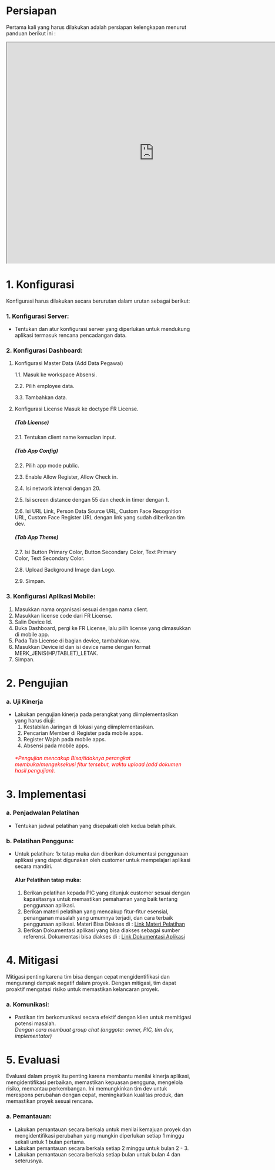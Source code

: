 ## <h1>Persiapan</h1>
Pertama kali yang harus dilakukan adalah persiapan kelengkapan menurut panduan berikut ini :
<iframe src="https://docs.google.com/document/d/e/2PACX-1vSew1O8gd74Ah9zJ1dneJvyIJffqqSl8PDewjpNXcqCt_losTWOtJ-7wf8cXf3Ifw/pub?embedded=true" width="800" height="600"></iframe>

## <h1>1.  Konfigurasi </h1>
Konfigurasi harus dilakukan secara berurutan dalam urutan sebagai berikut:

### 1. Konfigurasi Server:
- Tentukan dan atur konfigurasi server yang diperlukan untuk mendukung aplikasi termasuk rencana pencadangan data.

### 2. Konfigurasi Dashboard:
1. Konfigurasi Master Data (Add Data Pegawai)
   <p>1.1. Masuk ke workspace Absensi.</p>
   <p>2.2. Pilih employee data.</p>
   <p>3.3. Tambahkan data.</p>

2. Konfigurasi License
    Masuk ke doctype FR License.
	<h5>(Tab License)</h5>
   <p>2.1. Tentukan client name kemudian input.</p>
	<h5>(Tab App Config)</h5>
   <p>2.2. Pilih app mode public.</p>
   <p>2.3. Enable Allow Register, Allow Check in.</p>
   <p>2.4. Isi network interval dengan 20.</p>
   <p>2.5. Isi screen distance dengan 55 dan check in timer dengan 1.</p>
   <p>2.6. Isi URL Link, Person Data Source URL, Custom Face Recognition URL, Custom Face Register URL dengan link yang sudah diberikan tim dev.</p>
    <h5>(Tab App Theme)</h5>
   <p>2.7. Isi Button Primary Color, Button Secondary Color, Text Primary Color, Text Secondary Color.</p>
   <p>2.8. Upload Background Image dan Logo.</p>
   <p>2.9. Simpan.</p>

### 3. Konfigurasi Aplikasi Mobile:
   1. Masukkan nama organisasi sesuai dengan nama client.
   2. Masukkan license code dari FR License.
   3. Salin Device Id.
   4. Buka Dashboard, pergi ke FR License, lalu pilih license yang dimasukkan di mobile app.
   5. Pada Tab License di bagian device, tambahkan row.
   6. Masukkan Device id dan isi device name dengan format MERK_JENIS(HP/TABLET)_LETAK.
   7. Simpan.

## <h1>2. Pengujian</h1>
### a. Uji Kinerja
- Lakukan pengujian kinerja pada perangkat yang diimplementasikan yang harus diuji:
  1. Kestabilan Jaringan di lokasi yang diimplementasikan.
  2. Pencarian Member di Register pada mobile apps.
  3. Register Wajah pada mobile apps.
  4. Absensi pada mobile apps.
  </br>
  <i style="color: red;">*Pengujian mencakup Bisa/tidaknya perangkat membuka/mengeksekusi fitur tersebut, waktu upload (add dokumen hasil pengujian).</i>

## <h1>3. Implementasi</h1>
### a. Penjadwalan Pelatihan
- Tentukan jadwal pelatihan yang disepakati oleh kedua belah pihak.

### b. Pelatihan Pengguna:
- Untuk pelatihan: 1x tatap muka dan diberikan dokumentasi penggunaan aplikasi yang dapat digunakan oleh customer untuk mempelajari aplikasi secara mandiri.
  #### Alur Pelatihan tatap muka:
  1. Berikan pelatihan kepada PIC yang ditunjuk customer sesuai dengan kapasitasnya untuk memastikan pemahaman yang baik tentang penggunaan aplikasi.
  2. Berikan materi pelatihan yang mencakup fitur-fitur esensial, penanganan masalah yang umumnya terjadi, dan cara terbaik penggunaan aplikasi.
  Materi Bisa Diakses di : [Link Materi Pelatihan](https://docs-facerecognition.vercel.app/)
  3. Berikan Dokumentasi aplikasi yang bisa diakses sebagai sumber referensi.
  Dokumentasi bisa diakses di : [Link Dokumentasi Aplikasi](https://docs-facerecognition.vercel.app/)

#

## <h1>4. Mitigasi</h1>
Mitigasi penting karena tim bisa dengan cepat mengidentifikasi dan mengurangi dampak negatif dalam proyek. Dengan mitigasi, tim dapat proaktif mengatasi risiko untuk memastikan kelancaran proyek.

### a. Komunikasi:
- Pastikan tim berkomunikasi secara efektif dengan klien untuk memitigasi potensi masalah.</br>
  <i>Dengan cara membuat group chat (anggota: owner, PIC, tim dev, implementator)</i>

## <h1>5. Evaluasi</h1>
Evaluasi dalam proyek itu penting karena membantu menilai kinerja aplikasi, mengidentifikasi perbaikan, memastikan kepuasan pengguna, mengelola risiko, memantau perkembangan. Ini memungkinkan tim dev untuk merespons perubahan dengan cepat, meningkatkan kualitas produk, dan memastikan proyek sesuai rencana.
### a. Pemantauan:
- Lakukan pemantauan secara berkala untuk menilai kemajuan proyek dan mengidentifikasi perubahan yang mungkin diperlukan setiap 1 minggu sekali untuk 1 bulan pertama.
- Lakukan pemantauan secara berkala setiap 2 minggu untuk bulan 2 - 3.
- Lakukan pemantauan secara berkala setiap bulan untuk bulan 4 dan seterusnya.
